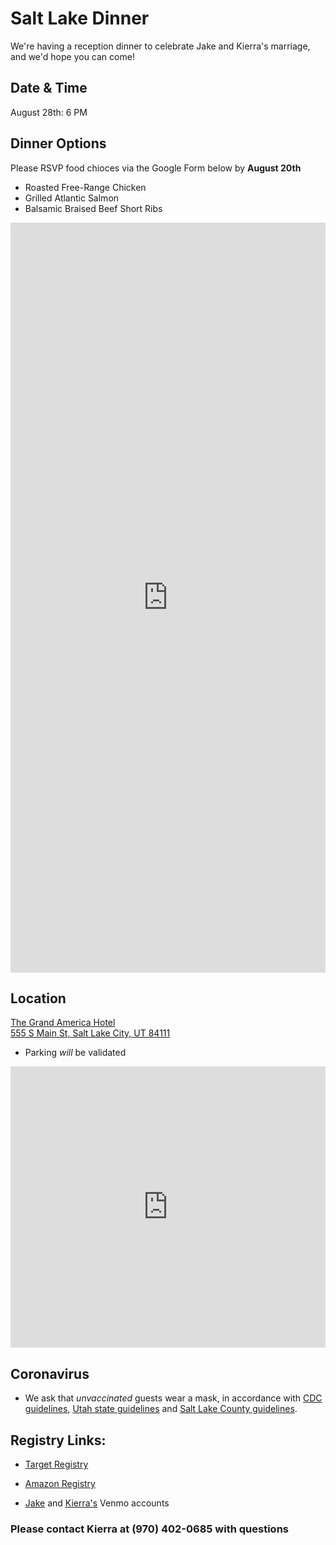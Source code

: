 <link rel="stylesheet" type="text/css" media="all" href="markdown_styles.css" />

# Salt Lake Dinner

We're having a reception dinner to celebrate Jake and Kierra's marriage, and we'd hope you can come!

## Date & Time

August 28th: 6 PM

## Dinner Options

Please RSVP food chioces via the Google Form below by **August 20th**

- Roasted Free-Range Chicken
- Grilled Atlantic Salmon
- Balsamic Braised Beef Short Ribs

<iframe src="https://docs.google.com/forms/d/e/1FAIpQLSfExntQKNQ_S9tKpN5fJ9BLnGbYCofDHai3QAsHUDXPsrshdw/viewform?embedded=true" width="100%" height="1200" frameborder="0" marginheight="0" marginwidth="0">Loading…</iframe>

## Location

[The Grand America Hotel  
555 S Main St, Salt Lake City, UT 84111](https://g.page/thegrandamerica?share)

- Parking _will_ be validated

<iframe src="https://www.google.com/maps/embed?pb=!1m18!1m12!1m3!1d3022.2102605821638!2d-111.89297004866822!3d40.75739997922551!2m3!1f0!2f0!3f0!3m2!1i1024!2i768!4f13.1!3m3!1m2!1s0x8752f51730827a73%3A0x6fae71fa7326abbd!2sThe%20Grand%20America%20Hotel!5e0!3m2!1sen!2sus!4v1628035213137!5m2!1sen!2sus" width="100%" height="450" style="border:0;" allowfullscreen="" loading="lazy"></iframe>

## Coronavirus

- We ask that _unvaccinated_ guests wear a mask, in accordance with [CDC guidelines](https://www.cdc.gov/coronavirus/2019-ncov/prevent-getting-sick/about-face-coverings.html), [Utah state guidelines](https://coronavirus.utah.gov/vaccine) and [Salt Lake County guidelines](https://www.slco.org/health/COVID-19/vaccine/).

## Registry Links:

- [Target Registry](https://www.target.com/gift-registry/giftgiver?registryId=382d8847e1254c68b13011f3b9ff9189&type=WEDDING)

- [Amazon Registry](https://www.amazon.com/wedding/registry/1KT7TMJEUPMVP?ref=wr_search_page_result_1)

- [Jake](https://account.venmo.com/u/jake_searle) and [Kierra's](https://account.venmo.com/u/kierra_searle) Venmo accounts

### Please contact Kierra at (970) 402-0685 with questions
